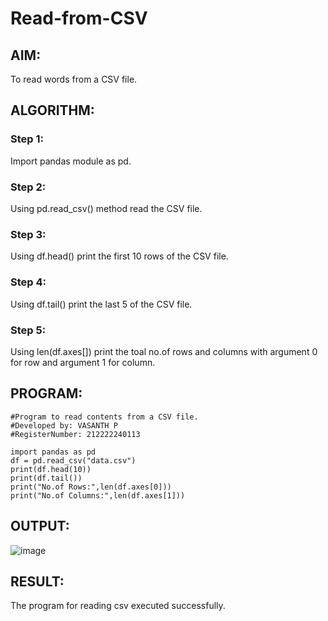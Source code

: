 # Read-from-CSV

## AIM:
To read words from a CSV file.

## ALGORITHM:
### Step 1:
Import pandas module as pd.
### Step 2:
Using pd.read_csv() method read the CSV file.
### Step 3:
Using df.head() print the first 10 rows of the CSV file.
### Step 4:
Using df.tail() print the last 5 of the CSV file.
### Step 5:
Using len(df.axes[]) print the toal no.of rows and columns with argument 0 for row and argument 1 for column.

## PROGRAM:
```
#Program to read contents from a CSV file.
#Developed by: VASANTH P
#RegisterNumber: 212222240113
```
```
import pandas as pd
df = pd.read_csv("data.csv")
print(df.head(10))
print(df.tail())
print("No.of Rows:",len(df.axes[0]))
print("No.of Columns:",len(df.axes[1]))
```
## OUTPUT:
![image](https://github.com/Vasanthpushpa/Read-from-CSV/assets/119291100/008e2f9d-2d5f-473e-ac60-39b1c7f25d60)

## RESULT:
The program for reading csv executed successfully.
